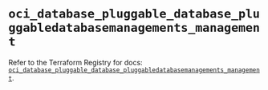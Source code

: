 # `oci_database_pluggable_database_pluggabledatabasemanagements_management`

Refer to the Terraform Registry for docs: [`oci_database_pluggable_database_pluggabledatabasemanagements_management`](https://registry.terraform.io/providers/oracle/oci/7.19.0/docs/resources/database_pluggable_database_pluggabledatabasemanagements_management).
